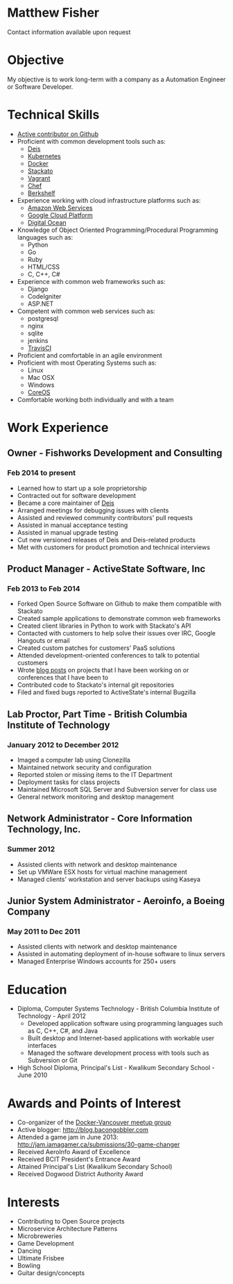 Matthew Fisher
==============

Contact information available upon request

# Objective

My objective is to work long-term with a company as a Automation Engineer or Software Developer.

# Technical Skills

* [Active contributor on Github](http://github.com/bacongobbler)
* Proficient with common development tools such as:
    * [Deis](https://deis.com)
    * [Kubernetes](http://kubernetes.io/)
    * [Docker](http://www.docker.io/)
    * [Stackato](http://www.activestate.com/stackato)
    * [Vagrant](http://www.vagrantup.com/)
    * [Chef](http://www.opscode.com/)
    * [Berkshelf](http://berkshelf.com/)
* Experience working with cloud infrastructure platforms such as:
    * [Amazon Web Services](http://aws.amazon.com/)
    * [Google Cloud Platform](https://cloud.google.com/)
    * [Digital Ocean](https://www.digitalocean.com/)
* Knowledge of Object Oriented Programming/Procedural Programming languages such as:
    * Python
    * Go
    * Ruby
    * HTML/CSS
    * C, C++, C#
* Experience with common web frameworks such as:
    * Django
    * CodeIgniter
    * ASP.NET
* Competent with common web services such as:
    * postgresql
    * nginx
    * sqlite
    * jenkins
    * [TravisCI](https://travis-ci.org/)
* Proficient and comfortable in an agile environment
* Proficient with most Operating Systems such as:
    * Linux
    * Mac OSX
    * Windows
    * [CoreOS](https://coreos.com)
* Comfortable working both individually and with a team

# Work Experience

## Owner - Fishworks Development and Consulting
### Feb 2014 to present

* Learned how to start up a sole proprietorship
* Contracted out for software development
* Became a core maintainer of [Deis](http://deis.io/)
* Arranged meetings for debugging issues with clients
* Assisted and reviewed community contributors' pull requests
* Assisted in manual acceptance testing
* Assisted in manual upgrade testing
* Cut new versioned releases of Deis and Deis-related products
* Met with customers for product promotion and technical interviews

## Product Manager - ActiveState Software, Inc
### Feb 2013 to Feb 2014

* Forked Open Source Software on Github to make them compatible with Stackato
* Created sample applications to demonstrate common web frameworks
* Created client libraries in Python to work with Stackato's API
* Contacted with customers to help solve their issues over IRC, Google Hangouts or email
* Created custom patches for customers' PaaS solutions
* Attended development-oriented conferences to talk to potential customers
* Wrote [blog posts](http://www.activestate.com/blog/authors/matthewf) on projects that I have been working on or conferences that I have been to
* Contributed code to Stackato's internal git repositories
* Filed and fixed bugs reported to ActiveState's internal Bugzilla

## Lab Proctor, Part Time - British Columbia Institute of Technology
### January 2012 to December 2012

* Imaged a computer lab using Clonezilla
* Maintained network security and configuration
* Reported stolen or missing items to the IT Department
* Deployment tasks for class projects
* Maintained Microsoft SQL Server and Subversion server for class use
* General network monitoring and desktop management

## Network Administrator - Core Information Technology, Inc.
### Summer 2012

* Assisted clients with network and desktop maintenance
* Set up VMWare ESX hosts for virtual machine management
* Managed clients' workstation and server backups using Kaseya

## Junior System Administrator - Aeroinfo, a Boeing Company
### May 2011 to Dec 2011

* Assisted clients with network and desktop maintenance
* Assisted in automating deployment of in-house software to linux servers
* Managed Enterprise Windows accounts for 250+ users

# Education

* Diploma, Computer Systems Technology - British Columbia Institute of Technology - April 2012
    * Developed application software using programming languages such as C, C++, C#, and Java
    * Built desktop and Internet-based applications with workable user interfaces
    * Managed the software development process with tools such as Subversion or Git
* High School Diploma, Principal's List - Kwalikum Secondary School - June 2010

# Awards and Points of Interest

* Co-organizer of the [Docker-Vancouver meetup group](http://www.meetup.com/Docker-vancouver/)
* Active blogger: http://blog.bacongobbler.com
* Attended a game jam in June 2013: http://jam.iamagamer.ca/submissions/30-game-changer
* Received AeroInfo Award of Excellence
* Received BCIT President's Entrance Award
* Attained Principal's List (Kwalikum Secondary School)
* Received Dogwood District Authority Award

# Interests

* Contributing to Open Source projects
* Microservice Architecture Patterns
* Microbreweries
* Game Development
* Dancing
* Ultimate Frisbee
* Bowling
* Guitar design/concepts
